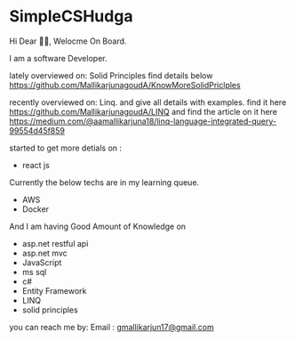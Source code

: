 # SimpleCSHudga

Hi Dear 🙋‍♂, Welocme On Board. 

I am a software Developer.

lately overviewed on: 
Solid Principles find details below
https://github.com/MallikarjunagoudA/KnowMoreSolidPriclples

recently overviewed on: 
 Linq. and give all details with examples. 
 find it here https://github.com/MallikarjunagoudA/LINQ and 
 find the article on it here https://medium.com/@aamallikarjuna18/linq-language-integrated-query-99554d45f859



started to get more detials on :
* react js


Currently the below techs are in my learning queue. 

* AWS
* Docker

And I am having Good Amount of Knowledge on 
* asp.net restful api
* asp.net mvc
* JavaScript
* ms sql
* c# 
* Entity Framework
* LINQ
* solid principles



you can reach me by:
Email : gmallikarjun17@gmail.com


